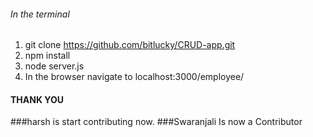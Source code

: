###### In the terminal 
1.  git clone https://github.com/bitlucky/CRUD-app.git
2. npm install 
3. node server.js
4. In the browser navigate to localhost:3000/employee/
#### THANK YOU 

###harsh is start contributing now.
###Swaranjali Is now a Contributor
